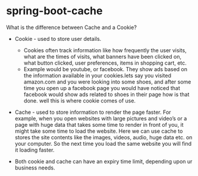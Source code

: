 # spring-boot-cache

What is the difference between Cache and a Cookie?
- Cookie - used to store user details.
    - Cookies often track information like how frequently the user visits, what are the times of visits, what banners have been clicked on, 
      what button clicked, user preferences, items in shopping cart, etc.
    - Example would be youtube, or facebook. They show ads based on the information available in your cookies.lets say you visited amazon.com 
      and you were looking into some shoes, and after some time you open up a facebook page you would have noticed that facebook would show ads 
      related to shoes in their page how is that done. well this is where cookie comes of use.

- Cache - used to store information to render the page faster.
      For example, when you open websites with large pictures and video’s or a page with huge data that takes some time to render in front of 
      you, it might take some time to load the website. Here we can use cache to stores the site contents like the images, videos, audio, huge 
      data etc. on your computer. So the next time you load the same website you will find it loading faster.

- Both cookie and cache can have an expiry time limit, depending upon ur business needs.
